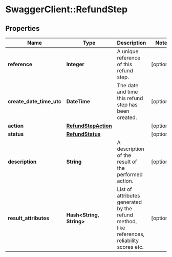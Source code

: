 # SwaggerClient::RefundStep

## Properties
Name | Type | Description | Notes
------------ | ------------- | ------------- | -------------
**reference** | **Integer** | A unique reference of this refund step. | [optional] 
**create_date_time_utc** | **DateTime** | The date and time this refund step has been created. | [optional] 
**action** | [**RefundStepAction**](RefundStepAction.md) |  | [optional] 
**status** | [**RefundStatus**](RefundStatus.md) |  | [optional] 
**description** | **String** | A description of the result of the performed action. | [optional] 
**result_attributes** | **Hash&lt;String, String&gt;** | List of attributes generated by the refund method, like references, reliability scores etc. | [optional] 

